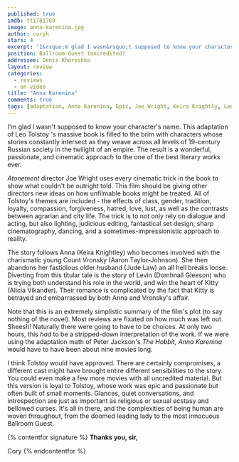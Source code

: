 ```yaml
---
published: true
imdb: tt1781769
image: anna-karenina.jpg
author: coryh 
stars: 4
excerpt: "I&rsquo;m glad I wasn&rsquo;t supposed to know your character&rsquo;s name. This adaptation of Leo Tolstoy &lsquo;s massive book is filled to the brim with characters whose stories constantly intersect as they weave across all levels of 19-century Russian society in the twilight of an empire. The result is a wonderful, passionate, and cinematic approach to the one of the best literary works ever."
position: Ballroom Guest (uncredited)
addressee: Denis Khoroshko
layout: review
categories: 
  - reviews
  - on-video
title: "Anna Karenina"
comments: true
tags: [adaptation, Anna Karenina, Epic, Joe Wright, Keira Knightly, Leo Tolstoy, Rassian, romance, Uncategorized]
---
```

I'm glad I wasn't supposed to know your character's name. This adaptation of Leo Tolstoy 's massive book is filled to the brim with characters whose stories constantly intersect as they weave across all levels of 19-century Russian society in the twilight of an empire. The result is a wonderful, passionate, and cinematic approach to the one of the best literary works ever.

_Atonement_ director Joe Wright uses every cinematic trick in the book to show what couldn't be outright told. This film should be giving other directors new ideas on how unfilmable books might be treated. All of Tolstoy's themes are included - the effects of class, gender, tradition, loyalty, compassion, forgiveness, hatred, love, lust, as well as the contrasts between agrarian and city life. The trick is to not only rely on dialogue and acting, but also lighting, judicious editing, fantastical set design, sharp cinematography, dancing, and a sometimes-impressionistic approach to reality.

The story follows Anna (Keira Knightley) who becomes involved with the charismatic young Count Vronsky (Aaron Taylor-Johnson). She then abandons her fastidious older husband (Jude Law) an all hell breaks loose. Diverting from this titular tale is the story of Levin (Domhnall Gleeson) who is trying both understand his role in the world, and win the heart of Kitty (Alicia Vikander). Their romance is complicated by the fact that Kitty is betrayed and embarrassed by both Anna and Vronsky's affair.

Note that this is an extremely simplistic summary of the film's plot (to say nothing of the novel). Most reviews are fixated on how much was left out. Sheesh! Naturally there were going to have to be choices. At only two hours, this _had_ to be a stripped-down interpretation of the work. If we were using the adaptation math of Peter Jackson's _The Hobbit, Anna Karenina_ would have to have been about nine movies long.

I think Tolstoy would have approved. There are certainly compromises, a different cast might have brought entire different sensibilities to the story. You could even make a few more movies with all uncredited material. But this version is loyal to Tolstoy, whose work was epic and passionate but often built of small moments. Glances, quiet conversations, and introspection are just as important as religious or sexual ecstasy and bellowed curses. It's all in there, and the complexities of being human are woven throughout, from the doomed leading lady to the most innocuous Ballroom Guest.

{% contentfor signature %}
**Thanks you, sir,**

Cory
{% endcontentfor %}
